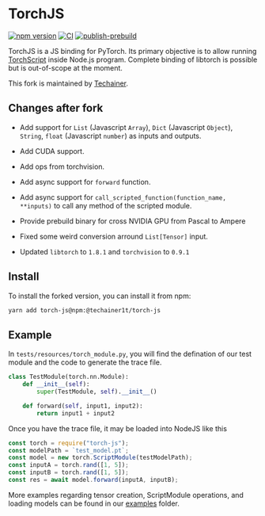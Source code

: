 # TorchJS

[![npm version](https://badge.fury.io/js/%40techainer1t%2Ftorch-js.svg)](https://badge.fury.io/js/%40techainer1t%2Ftorch-js) [![CI](https://github.com/Techainer/torch-js/actions/workflows/ci.yml/badge.svg)](https://github.com/Techainer/torch-js/actions/workflows/ci.yml) [![publish-prebuild](https://github.com/Techainer/torch-js/actions/workflows/publish-prebuild.yml/badge.svg)](https://github.com/Techainer/torch-js/actions/workflows/publish-prebuild.yml)

TorchJS is a JS binding for PyTorch. Its primary objective is to allow running [TorchScript](https://pytorch.org/docs/master/jit.html) inside Node.js program. Complete binding of libtorch is possible but is out-of-scope at the moment.

This fork is maintained by [Techainer](https://techainer.com).
## Changes after fork

- Add support for `List` (Javascript `Array`), `Dict` (Javascript `Object`), `String`, `float` (Javascript `number`) as inputs and outputs.

- Add CUDA support.

- Add ops from torchvision.

- Add async support for `forward` function.

- Add async support for `call_scripted_function(function_name, **inputs)` to call any method of the scripted module.

- Provide prebuild binary for cross NVIDIA GPU from Pascal to Ampere

- Fixed some weird conversion arround `List[Tensor]` input.

- Updated `libtorch` to `1.8.1` and `torchvision` to `0.9.1`

## Install

To install the forked version, you can install it from npm:

```bash
yarn add torch-js@npm:@techainer1t/torch-js
```

## Example

In `tests/resources/torch_module.py`, you will find the defination of our test module and the code to generate the trace file.

```python
class TestModule(torch.nn.Module):
    def __init__(self):
        super(TestModule, self).__init__()

    def forward(self, input1, input2):
        return input1 + input2
```

Once you have the trace file, it may be loaded into NodeJS like this

```javascript
const torch = require("torch-js");
const modelPath = `test_model.pt`;
const model = new torch.ScriptModule(testModelPath);
const inputA = torch.rand([1, 5]);
const inputB = torch.rand([1, 5]);
const res = await model.forward(inputA, inputB);
```

More examples regarding tensor creation, ScriptModule operations, and loading models can be found in our [examples](./examples) folder.

